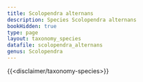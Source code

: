 ```yaml
---
title: Scolopendra alternans
description: Species Scolopendra alternans
bookHidden: true
type: page
layout: taxonomy_species
datafile: scolopendra_alternans
genus: Scolopendra
---
```


{{<disclaimer/taxonomy-species>}}